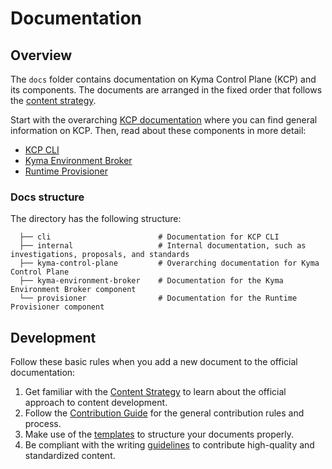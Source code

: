 # Documentation

## Overview

The `docs` folder contains documentation on Kyma Control Plane (KCP) and its components. The documents are arranged in the fixed order that follows the [content strategy](https://kyma-project.io/community/guidelines/content/#content-strategy-content-strategy-documentation-types).

Start with the overarching [KCP documentation](./kyma-control-plane) where you can find general information on KCP. Then, read about these components in more detail:
* [KCP CLI](./cli)
* [Kyma Environment Broker](./kyma-environment-broker)
* [Runtime Provisioner](./provisioner)

### Docs structure

The directory has the following structure:

```                                   
  ├── cli                        # Documentation for KCP CLI
  ├── internal                   # Internal documentation, such as investigations, proposals, and standards
  ├── kyma-control-plane         # Overarching documentation for Kyma Control Plane                                     
  ├── kyma-environment-broker    # Documentation for the Kyma Environment Broker component                                     
  └── provisioner                # Documentation for the Runtime Provisioner component     
```

## Development

Follow these basic rules when you add a new document to the official documentation:

1. Get familiar with the [Content Strategy](https://github.com/kyma-project/community/blob/main/guidelines/content-guidelines/01-content-strategy.md) to learn about the official approach to content development.
2. Follow the [Contribution Guide](https://github.com/kyma-project/community/blob/main/contributing/02-contributing.md) for the general contribution rules and process.
3. Make use of the [templates](https://github.com/kyma-project/community/tree/main/guidelines/templates) to structure your documents properly.
4. Be compliant with the writing [guidelines](https://github.com/kyma-project/community/blob/main/guidelines/content-guidelines) to contribute high-quality and standardized content.
